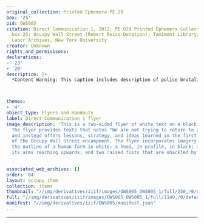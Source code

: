```yaml
---
original_collection: Printed Ephemera PE.29
box: '25'
pid: OWS005
citation: Direct Communication 1, 2012; PE.029 Printed Ephemera Collection on Subjects;
  box 25; Occupy Wall Street (Robert Reiss Donation); Tamiment Library/Robert F. Wagner
  Labor Archives, New York University
creator: Unknown
rights_and_permisisons:
declarations:
- '23'
- '20'
description: |+
  *Content Warning: This caption includes description of police brutality* Shortly after midnight on November 15th, police in riot gear took up strategic positions around Zucotti Park, and around 12:45, they began making dispersal orders via loudspeaker. By 1 AM, the park was completely fenced off and no one was allowed beyond the police barricades. Emergency texts, tweets, and livestreamed recordings made their way througout the city's activitst networks: Occupy Wall Street was being evicted. Protesters quickly made their way downtown to defend  the park and those who resisted the cops were pepper sprayed, beaten, and arrested. In two short hours, much of the two month-long Occupy Wall Street encampment was destroyed. By 5 am, city sanitation dump trucks carried away the bulk of the encampment's infrastructure. Occupiers would later sue the city over its destruction of more than 3,000 books from the People's Library, computers -- which the city had ensured were recoverable, bicycles that were used to generate electricity, and more. In the following months, Occupy existed and persisted in a kind of exile, searching for a new home. More than 50 protesters, including clergy members, were arrested the following month during the D17 action to occupy Duarte Square and the ensuing march. This flyer discusses the Occupy movement after the eviction, noting that "We occupied Zuccott Park as a provoation, but that became beside the point. Living together and building a community quickly captured our attention." In this way, the flyer, in the form of a "direct communication" poses that the real and persisting  threat of Occupy to the status quo, to the police, and to the ruling elite, is the establishment of a "self-contained functional community" that does not rely on capitalist and carceral systems.



themes:
- '4'
object_type: Flyers and Handouts
label: Direct Communication 1 flyer
image_description: 'This is a two-sided flyer of white text on a black background.
  The flyer provides texts that notes "We are not trying to return to Zuccotti Park"
  and instead offers lessons, strategy, and ideas learned in the first two months
  of the Occupy Wall Street encampment. The flyer incorporates imagery of bodies including
  the outline of a human form in white; a head, in profile, in black; a body with
  its arms reaching upwards; and two raised fists that are shackled by handcuffs.

  '
associated_web_archives: []
order: '04'
layout: occupy_item
collection: items
thumbnail: "//img/derivatives/iiif/images/OWS005_OWS005_1/full/250,/0/default.jpg"
full: "//img/derivatives/iiif/images/OWS005_OWS005_1/full/1140,/0/default.jpg"
manifest: "//img/derivatives/iiif/OWS005/manifest.json"
...
```

---
